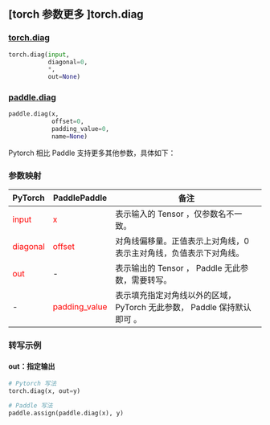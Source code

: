 ## [torch 参数更多 ]torch.diag
### [torch.diag](https://pytorch.org/docs/stable/generated/torch.diag.html?highlight=diag#torch.diag)

```python
torch.diag(input,
           diagonal=0,
           *,
           out=None)
```

### [paddle.diag](https://www.paddlepaddle.org.cn/documentation/docs/zh/api/paddle/diag_cn.html)

```python
paddle.diag(x,
            offset=0,
            padding_value=0,
            name=None)
```

Pytorch 相比 Paddle 支持更多其他参数，具体如下：

### 参数映射
| PyTorch       | PaddlePaddle | 备注                                                   |
| ------------- | ------------ | ------------------------------------------------------ |
| <font color='red'> input </font> | <font color='red'> x </font> | 表示输入的 Tensor ，仅参数名不一致。  |
| <font color='red'> diagonal </font>      | <font color='red'> offset </font>      | 对角线偏移量。正值表示上对角线，0 表示主对角线，负值表示下对角线。                |
| <font color='red'> out </font> | -  | 表示输出的 Tensor ， Paddle 无此参数，需要转写。    |
| -             | <font color='red'>padding_value</font> | 表示填充指定对角线以外的区域， PyTorch 无此参数， Paddle 保持默认即可 。               |

### 转写示例
#### out：指定输出
```python
# Pytorch 写法
torch.diag(x, out=y)

# Paddle 写法
paddle.assign(paddle.diag(x), y)
```
